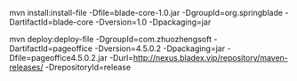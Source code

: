 mvn install:install-file -Dfile=blade-core-1.0.jar -DgroupId=org.springblade -DartifactId=blade-core -Dversion=1.0 -Dpackaging=jar

mvn deploy:deploy-file -DgroupId=com.zhuozhengsoft -DartifactId=pageoffice -Dversion=4.5.0.2  -Dpackaging=jar  -Dfile=pageoffice4.5.0.2.jar -Durl=http://nexus.bladex.vip/repository/maven-releases/ -DrepositoryId=release
